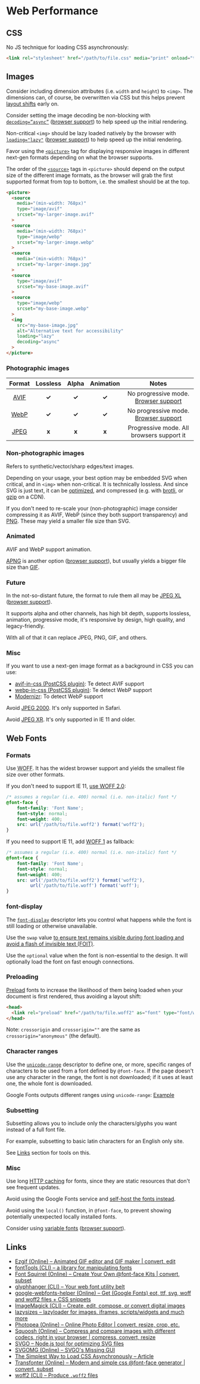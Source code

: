 # Web Performance

## CSS

No JS technique for loading CSS asynchronously:

```html
<link rel="stylesheet" href="/path/to/file.css" media="print" onload="this.media='all'">
```

## Images

Consider including dimension attributes (i.e. `width` and `height`) to `<img>`. The dimensions can, of course, be overwritten via CSS but this helps prevent [layout shifts](https://web.dev/cls/) early on.

Consider setting the image decoding be non-blocking with [`decoding=”async”`](https://developer.mozilla.org/en-US/docs/Web/HTML/Element/img#attr-decoding) ([browser support](https://caniuse.com/mdn-html_elements_img_decoding)) to help speed up the initial rendering.

Non-critical `<img>` should be lazy loaded natively by the browser with [`loading="lazy"`](https://developer.mozilla.org/en-US/docs/Web/HTML/Element/img#attr-loading) ([browser support](https://caniuse.com/loading-lazy-attr)) to help speed up the initial rendering.

Favor using the [`<picture>`](https://developer.mozilla.org/en-US/docs/Web/HTML/Element/picture) tag for displaying responsive images in different next-gen formats depending on what the browser supports.

The order of the [`<source>`](https://developer.mozilla.org/en-US/docs/Web/HTML/Element/source) tags in `<picture>` should depend on the output size of the different image formats, as the browser will grab the first supported format from top to bottom, i.e. the smallest should be at the top.

```html
<picture>
  <source
    media="(min-width: 768px)"
    type="image/avif"
    srcset="my-larger-image.avif"
  >
  <source
    media="(min-width: 768px)"
    type="image/webp"
    srcset="my-larger-image.webp"
  >
  <source
    media="(min-width: 768px)"
    srcset="my-larger-image.jpg"
  >
  <source
    type="image/avif"
    srcset="my-base-image.avif"
  >
  <source
    type="image/webp"
    srcset="my-base-image.webp"
  >
  <img
    src="my-base-image.jpg"
    alt="Alternative text for accessibility"
    loading="lazy"
    decoding="async"
  >
</picture>
```

### Photographic images

| Format | Lossless | Alpha | Animation | Notes |
|:------:|:--------:|:-----:|:---------:|:-----:|
| [AVIF](https://en.wikipedia.org/wiki/AV1#AV1_Image_File_Format_(AVIF)) | **✓** | **✓** | **✓** | No progressive mode. [Browser support](https://caniuse.com/avif) |
| [WebP](https://en.wikipedia.org/wiki/WebP) | **✓** | **✓** | **✓** | No progressive mode. [Browser support](https://caniuse.com/webp) |
| [JPEG](https://en.wikipedia.org/wiki/JPEG) | **x** | **x** | **x** | Progressive mode. All browsers support it |

### Non-photographic images

Refers to synthetic/vector/sharp edges/text images.

Depending on your usage, your best option may be embedded SVG when critical, and in `<img>` when non-critical. It is technically lossless. And since SVG is just text, it can be [optimized](https://jakearchibald.github.io/svgomg/), and compressed (e.g. with [brotli](https://en.wikipedia.org/wiki/Brotli), or [gzip](https://en.wikipedia.org/wiki/Gzip) on a CDN).

If you don't need to re-scale your (non-photographic) image consider compressing it as AVIF, WebP (since they both support transparency) and [PNG](https://en.wikipedia.org/wiki/Portable_Network_Graphics). These may yield a smaller file size than SVG.

### Animated

AVIF and WebP support animation.

[APNG](https://en.wikipedia.org/wiki/APNG) is another option ([browser support](https://caniuse.com/apng)), but usually yields a bigger file size than [GIF](https://en.wikipedia.org/wiki/GIF).

### Future

In the not-so-distant future, the format to rule them all may be [JPEG XL](https://jpeg.org/jpegxl/) ([browser support](https://caniuse.com/jpegxl)).

It supports alpha and other channels, has high bit depth, supports lossless, animation, progressive mode, it's responsive by design, high quality, and legacy-friendly.

With all of that it can replace JPEG, PNG, GIF, and others.

### Misc

If you want to use a next-gen image format as a background in CSS you can use:

* [avif-in-css (PostCSS plugin)](https://github.com/nucliweb/avif-in-css): Te detect AVIF support
* [webp-in-css (PostCSS plugin)](https://github.com/ai/webp-in-css): Te detect WebP support
* [Modernizr](https://modernizr.com/): To detect WebP support

Avoid [JPEG 2000](https://caniuse.com/jpeg2000). It's only supported in Safari.

Avoid [JPEG XR](https://caniuse.com/jpegxr). It's only supported in IE 11 and older.

## Web Fonts

### Formats

Use <abbr title="Web Open Font Format">WOFF</abbr>. It has the widest browser support and yields the smallest file size over other formats.

If you don't need to support IE 11, [use WOFF 2.0](https://caniuse.com/woff2):

```css
/* assumes a regular (i.e. 400) normal (i.e. non-italic) font */
@font-face {
    font-family: 'Font Name';
    font-style: normal;
    font-weight: 400;
    src: url('/path/to/file.woff2') format('woff2');
}
```

If you need to support IE 11, add [WOFF 1](https://caniuse.com/woff) as fallback:

```css
/* assumes a regular (i.e. 400) normal (i.e. non-italic) font */
@font-face {
    font-family: 'Font Name';
    font-style: normal;
    font-weight: 400;
    src: url('/path/to/file.woff2') format('woff2'),
         url('/path/to/file.woff') format('woff');
}
```

### font-display

The [`font-display`](https://developer.mozilla.org/en-US/docs/Web/CSS/@font-face/font-display) descriptor lets you control what happens while the font is still loading or otherwise unavailable.

Use the `swap` value [to ensure text remains visible during font loading and avoid a flash of invisible text (FOIT)](https://web.dev/font-display/).

Use the `optional` value when the font is non-essential to the design. It will optionally load the font on fast enough connections.

### Preloading

[Preload](https://developer.mozilla.org/en-US/docs/Web/HTML/Preloading_content) fonts to increase the likelihood of them being loaded when your document is first rendered, thus avoiding a layout shift:

```html
<head>
  <link rel="preload" href="/path/to/file.woff2" as="font" type="font/woff2" crossorigin>
</head>
```

Note: `crossorigin` and `crossorigin=""` are the same as `crossorigin="anonymous"` (the default).

### Character ranges

Use the [`unicode-range`](https://developer.mozilla.org/en-US/docs/Web/CSS/@font-face/unicode-range) descriptor to define one, or more, specific ranges of characters to be used from a font defined by `@font-face`. If the page doesn't use any character in the range, the font is not downloaded; if it uses at least one, the whole font is downloaded.

Google Fonts outputs different ranges using `unicode-range`: [Example](https://fonts.googleapis.com/css2?family=Roboto&display=swap)

### Subsetting

Subsetting allows you to include only the characters/glyphs you want instead of a full font file.

For example, subsetting to basic latin characters for an English only site.

See [Links](#Links) section for tools on this.

### Misc

Use long [HTTP caching](https://web.dev/http-cache/#cache-control) for fonts, since they are static resources that don't see frequent updates.

Avoid using the Google Fonts service and [self-host the fonts instead](https://wicki.io/posts/2020-11-goodbye-google-fonts/).

Avoid using the `local()` function, in `@font-face`, to prevent showing potentially unexpected locally installed fonts.

Consider using [variable fonts](https://web.dev/variable-fonts/) ([browser support](https://caniuse.com/variable-fonts)).

## Links

* [Ezgif (Online) – Animated GIF editor and GIF maker | convert, edit](https://ezgif.com/)
* [fontTools (CLI) – a library for manipulating fonts](https://github.com/fonttools/fonttools)
* [Font Squirrel (Online) – Create Your Own @font-face Kits | convert, subset](http://www.fontsquirrel.com/tools/webfont-generator)
* [glyphhanger (CLI) – Your web font utility belt](https://github.com/filamentgroup/glyphhanger)
* [google-webfonts-helper (Online) – Get (Google Fonts) eot, ttf, svg, woff and woff2 files + CSS snippets](https://github.com/majodev/google-webfonts-helper)
* [ImageMagick (CLI) – Create, edit, compose, or convert digital images](https://imagemagick.org/index.php)
* [lazysizes – lazyloader for images, iframes, scripts/widgets and much more](https://github.com/aFarkas/lazysizes)
* [Photopea (Online) – Online Photo Editor | convert, resize, crop, etc.](https://www.photopea.com/)
* [Squoosh (Online) – Compress and compare images with different codecs, right in your browser | compress, convert, resize](https://squoosh.app/)
* [SVGO – Node.js tool for optimizing SVG files](https://github.com/svg/svgo)
* [SVGOMG (Online) – SVGO's Missing GUI](https://jakearchibald.github.io/svgomg/)
* [The Simplest Way to Load CSS Asynchronously – Article](https://www.filamentgroup.com/lab/load-css-simpler/)
* [Transfonter (Online) – Modern and simple css @font-face generator | convert, subset](https://transfonter.org/)
* [woff2 (CLI) – Produce `.woff2` files](https://github.com/google/woff2)
